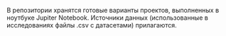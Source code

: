В репозитории хранятся готовые варианты проектов, выполненных в ноутбуке Jupiter Notebook. Источники данных (использованные в исследованиях файлы .csv с датасетами) прилагаются.
